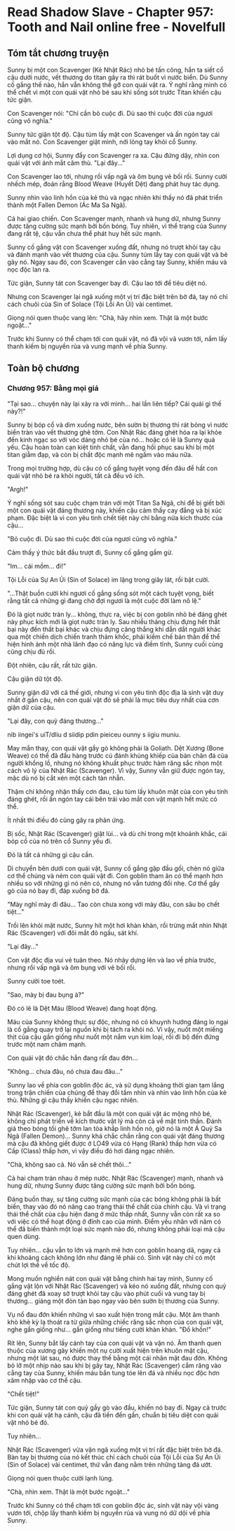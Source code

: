 # Read Shadow Slave - Chapter 957: Tooth and Nail online free - Novelfull

## Tóm tắt chương truyện

Sunny bị một con Scavenger (Kẻ Nhặt Rác) nhỏ bé tấn công, hắn ta siết cổ cậu dưới nước, vết thương do titan gây ra thì rát buốt vì nước biển. Dù Sunny cố gắng thế nào, hắn vẫn không thể gỡ con quái vật ra. Ý nghĩ rằng mình có thể chết vì một con quái vật nhỏ bé sau khi sống sót trước Titan khiến cậu tức giận.

Con Scavenger nói: "Chỉ cần bỏ cuộc đi. Dù sao thì cuộc đời của ngươi cũng vô nghĩa."

Sunny tức giận tột độ. Cậu túm lấy mặt con Scavenger và ấn ngón tay cái vào mắt nó. Con Scavenger giật mình, nới lỏng tay khỏi cổ Sunny.

Lợi dụng cơ hội, Sunny đẩy con Scavenger ra xa. Cậu đứng dậy, nhìn con quái vật với ánh mắt căm thù. "Lại đây..."

Con Scavenger lao tới, nhưng rồi vấp ngã và ôm bụng vẻ bối rối. Sunny cười nhếch mép, đoán rằng Blood Weave (Huyết Dệt) đang phát huy tác dụng.

Sunny nhìn vào linh hồn của kẻ thù và ngạc nhiên khi thấy nó đã phát triển thành một Fallen Demon (Ác Ma Sa Ngã).

Cả hai giao chiến. Con Scavenger mạnh, nhanh và hung dữ, nhưng Sunny được tăng cường sức mạnh bởi bốn bóng. Tuy nhiên, vì thể trạng của Sunny đang rất tệ, cậu vẫn chưa thể phát huy hết sức mạnh.

Sunny cố gắng vật con Scavenger xuống đất, nhưng nó trượt khỏi tay cậu và đánh mạnh vào vết thương của cậu. Sunny túm lấy tay con quái vật và bẻ gãy nó. Ngay sau đó, con Scavenger cắn vào cẳng tay Sunny, khiến máu và nọc độc lan ra.

Tức giận, Sunny tát con Scavenger bay đi. Cậu lao tới để tiêu diệt nó.

Nhưng con Scavenger lại ngã xuống một vị trí đặc biệt trên bờ đá, tay nó chỉ cách chuôi của Sin of Solace (Tội Lỗi An Ủi) vài centimet.

Giọng nói quen thuộc vang lên: "Chà, hãy nhìn xem. Thật là một bước ngoặt..."

Trước khi Sunny có thể chạm tới con quái vật, nó đã vội vã vươn tới, nắm lấy thanh kiếm bị nguyền rủa và vung mạnh về phía Sunny.

## Toàn bộ chương

### Chương 957: Bằng mọi giá

"Tại sao... chuyện này lại xảy ra với mình... hai lần liên tiếp? Cái quái gì thế này?!"

Sunny bị bóp cổ và dìm xuống nước, bên sườn bị thương thì rát bỏng vì nước biển tràn vào vết thương ghê tởm. Con Nhặt Rác đáng ghét hóa ra lại khỏe đến kinh ngạc so với vóc dáng nhỏ bé của nó... hoặc có lẽ là Sunny quá yếu. Cậu hoàn toàn cạn kiệt tinh chất, vẫn đang hồi phục sau khi bị một titan giẫm đạp, và còn bị chất độc mạnh mẽ ngấm vào máu nữa.

Trong mọi trường hợp, dù cậu có cố gắng tuyệt vọng đến đâu để hất con quái vật nhỏ bé ra khỏi người, tất cả đều vô ích.

"Argh!"

Ý nghĩ sống sót sau cuộc chạm trán với một Titan Sa Ngã, chỉ để bị giết bởi một con quái vật đáng thương này, khiến cậu cảm thấy cay đắng và bị xúc phạm. Đặc biệt là vì con yêu tinh chết tiệt này chỉ bằng nửa kích thước của cậu...

"Bỏ cuộc đi. Dù sao thì cuộc đời của ngươi cũng vô nghĩa."

Cảm thấy ý thức bắt đầu trượt đi, Sunny cố gắng gầm gừ.

"Im... cái mồm... đi!"

Tội Lỗi của Sự An Ủi (Sin of Solace) im lặng trong giây lát, rồi bật cười.

"...Thật buồn cười khi ngươi cố gắng sống sót một cách tuyệt vọng, biết rằng tất cả những gì đang chờ đợi ngươi là một cuộc đời làm nô lệ."

Đó là giọt nước tràn ly... không, thực ra, việc bị con goblin nhỏ bé đáng ghét này phục kích mới là giọt nước tràn ly. Sau nhiều tháng chịu đựng hết thất bại này đến thất bại khác và chịu đựng căng thẳng khi dẫn dắt người khác qua một chiến dịch chiến tranh thảm khốc, phải kiềm chế bản thân để thể hiện hình ảnh một nhà lãnh đạo có năng lực và điềm tĩnh, Sunny cuối cùng cũng chịu đủ rồi.

Đột nhiên, cậu rất, rất tức giận.

Cậu giận dữ tột độ.

Sunny giận dữ với cả thế giới, nhưng vì con yêu tinh độc địa là sinh vật duy nhất ở gần cậu, nên con quái vật đó sẽ phải là mục tiêu duy nhất của cơn giận dữ của cậu.

"Lại đây, con quỷ đáng thương..."

nib iingei's uiT/dliu d siidip pdin pieiceu ounny s iigiu muniu.

May mắn thay, con quái vật gầy gò không phải là Goliath. Dệt Xương (Bone Weave) có thể đã đầu hàng trước cú đánh khủng khiếp của bàn chân đá của người khổng lồ, nhưng nó không khuất phục trước hàm răng sắc nhọn một cách vô lý của Nhặt Rác (Scavenger). Vì vậy, Sunny vẫn giữ được ngón tay, mặc dù nó bị cắt xén một cách tàn nhẫn.

Thậm chí không nhận thấy cơn đau, cậu túm lấy khuôn mặt của con yêu tinh đáng ghét, rồi ấn ngón tay cái bên trái vào mắt con vật mạnh hết mức có thể.

Ít nhất thì điều đó cũng gây ra phản ứng.

Bị sốc, Nhặt Rác (Scavenger) giật lùi... và dù chỉ trong một khoảnh khắc, cái bóp cổ của nó trên cổ Sunny yếu đi.

Đó là tất cả những gì cậu cần.

Di chuyển bên dưới con quái vật, Sunny cố gắng gập đầu gối, chèn nó giữa cơ thể chúng và ném con quái vật đi. Con goblin tham ăn có thể mạnh hơn nhiều so với những gì nó nên có, nhưng nó vẫn tương đối nhẹ. Cơ thể gầy gò của nó bay đi, đáp xuống bờ đá.

"Mày nghĩ mày đi đâu... Tao còn chưa xong với mày đâu, con sâu bọ chết tiệt..."

Trồi lên khỏi mặt nước, Sunny hít một hơi khàn khàn, rồi trừng mắt nhìn Nhặt Rác (Scavenger) với đôi mắt đỏ ngầu, sát khí.

"Lại đây..."

Con vật độc địa vui vẻ tuân theo. Nó nhảy dựng lên và lao về phía trước, nhưng rồi vấp ngã và ôm bụng với vẻ bối rối.

Sunny cười toe toét.

"Sao, mày bị đau bụng à?"

Đó có lẽ là Dệt Máu (Blood Weave) đang hoạt động.

Máu của Sunny không thực sự độc, nhưng nó có khuynh hướng đáng lo ngại là cố gắng quay trở lại nguồn khi bị tách ra khỏi nó. Vì vậy, nuốt một miếng thịt của cậu gần giống như nuốt một nắm vụn kim loại, rồi đi bộ đến đứng trước một nam châm mạnh.

Con quái vật đó chắc hẳn đang rất đau đớn...

"Không... chưa đâu, nó chưa đau đâu..."

Sunny lao về phía con goblin độc ác, và sử dụng khoảng thời gian tạm lắng trong trận chiến của chúng để thay đổi tầm nhìn và nhìn vào linh hồn của kẻ thù. Những gì cậu thấy khiến cậu ngạc nhiên.

Nhặt Rác (Scavenger), kẻ bắt đầu là một con quái vật ác mộng nhỏ bé, không chỉ phát triển về kích thước vật lý mà còn cả về mặt tinh thần. Đánh giá theo bóng tối ghê tởm lan tỏa khắp linh hồn nó, giờ nó là một Á Quỷ Sa Ngã (Fallen Demon)... Sunny khá chắc chắn rằng con quái vật đáng thương mà cậu đã không giết được ở LO49 vừa có Hạng (Rank) thấp hơn vừa có Cấp (Class) thấp hơn, vì vậy điều đó hơi đáng ngạc nhiên.

"Chà, không sao cả. Nó vẫn sẽ chết thôi..."

Cả hai chạm trán nhau ở mép nước. Nhặt Rác (Scavenger) mạnh, nhanh và hung dữ, nhưng Sunny được tăng cường sức mạnh bởi bốn bóng.

Đáng buồn thay, sự tăng cường sức mạnh của các bóng không phải là bất biến, thay vào đó nó nâng cao trạng thái thể chất của chính cậu. Và vì trạng thái thể chất của cậu hiện đang ở mức thấp nhất, Sunny vẫn còn rất xa so với việc có thể hoạt động ở đỉnh cao của mình. Điểm yếu nhân với năm có thể đã biến thành một loại sức mạnh nào đó, nhưng không phải loại mà cậu quen dùng.

Tuy nhiên... cậu vẫn to lớn và mạnh mẽ hơn con goblin hoang dã, ngay cả khi khoảng cách không lớn như đáng lẽ phải có. Sinh vật này chỉ có một chút lợi thế về tốc độ.

Mong muốn nghiền nát con quái vật bằng chính hai tay mình, Sunny cố gắng vật lộn với Nhặt Rác (Scavenger) và kéo nó xuống đất, nhưng con quỷ đáng ghét đã xoay sở trượt khỏi tay cậu vào phút cuối và vung tay bị thương... giáng một đòn tàn bạo ngay vào bên sườn bị thương của Sunny.

Vụ nổ đau đớn khiến những vì sao xuất hiện trong mắt cậu. Một âm thanh khò khè kỳ lạ thoát ra từ giữa những chiếc răng sắc nhọn của con quái vật, nghe gần giống như... gần giống như tiếng cười khàn khàn. "Đồ khốn!"

Rít lên, Sunny bắt lấy cánh tay của con quái vật và vặn nó. Âm thanh quen thuộc của xương gãy khiến một nụ cười xuất hiện trên khuôn mặt cậu, nhưng một lát sau, nó được thay thế bằng một cái nhăn mặt đau đớn. Không bỏ lỡ một nhịp nào sau khi bị gãy tay, Nhặt Rác (Scavenger) cắm răng vào cẳng tay của Sunny, khiến máu bắn tung tóe lên đá và nhiều nọc độc hơn xâm nhập vào cơ thể cậu.

"Chết tiệt!"

Tức giận, Sunny tát con quỷ gầy gò vào đầu, khiến nó bay đi. Ngay cả trước khi con quái vật hạ cánh, cậu đã tiến đến gần, chuẩn bị tiêu diệt con quái vật nhỏ bé đó.

Tuy nhiên...

Nhặt Rác (Scavenger) vừa vặn ngã xuống một vị trí rất đặc biệt trên bờ đá. Bàn tay bị thương của nó kết thúc chỉ cách chuôi của Tội Lỗi của Sự An Ủi (Sin of Solace) vài centimet, thứ vẫn đang nằm trên những tảng đá ướt.

Giọng nói quen thuộc cười lạnh lùng.

"Chà, nhìn xem. Thật là một bước ngoặt..."

Trước khi Sunny có thể chạm tới con goblin độc ác, sinh vật này vội vàng vươn tới, chộp lấy thanh kiếm bị nguyền rủa và vung nó dữ dội về phía Sunny.